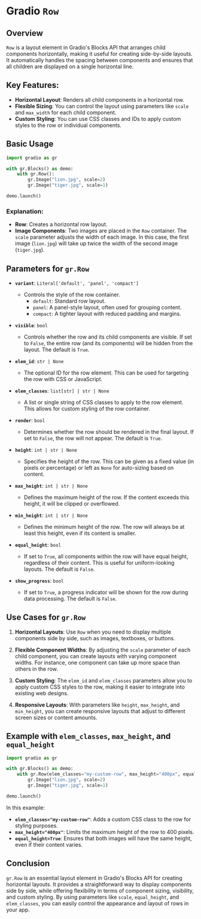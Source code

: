 # Gradio `Row`  

## Overview

`Row` is a layout element in Gradio's Blocks API that arranges child components horizontally, making it useful for creating side-by-side layouts. It automatically handles the spacing between components and ensures that all children are displayed on a single horizontal line.

## Key Features:
- **Horizontal Layout**: Renders all child components in a horizontal row.
- **Flexible Sizing**: You can control the layout using parameters like `scale` and `max_width` for each child component.
- **Custom Styling**: You can use CSS classes and IDs to apply custom styles to the row or individual components.

## Basic Usage

```python
import gradio as gr

with gr.Blocks() as demo:
    with gr.Row():
        gr.Image("lion.jpg", scale=2)
        gr.Image("tiger.jpg", scale=1)

demo.launch()
```

### Explanation:
- **Row**: Creates a horizontal row layout.
- **Image Components**: Two images are placed in the `Row` container. The `scale` parameter adjusts the width of each image. In this case, the first image (`lion.jpg`) will take up twice the width of the second image (`tiger.jpg`).

## Parameters for `gr.Row`

- **`variant`**: `Literal['default', 'panel', 'compact']`
  - Controls the style of the row container.
    - `default`: Standard row layout.
    - `panel`: A panel-style layout, often used for grouping content.
    - `compact`: A tighter layout with reduced padding and margins.

- **`visible`**: `bool`
  - Controls whether the row and its child components are visible. If set to `False`, the entire row (and its components) will be hidden from the layout. The default is `True`.

- **`elem_id`**: `str | None`
  - The optional ID for the row element. This can be used for targeting the row with CSS or JavaScript.

- **`elem_classes`**: `list[str] | str | None`
  - A list or single string of CSS classes to apply to the row element. This allows for custom styling of the row container.

- **`render`**: `bool`
  - Determines whether the row should be rendered in the final layout. If set to `False`, the row will not appear. The default is `True`.

- **`height`**: `int | str | None`
  - Specifies the height of the row. This can be given as a fixed value (in pixels or percentage) or left as `None` for auto-sizing based on content.

- **`max_height`**: `int | str | None`
  - Defines the maximum height of the row. If the content exceeds this height, it will be clipped or overflowed.

- **`min_height`**: `int | str | None`
  - Defines the minimum height of the row. The row will always be at least this height, even if its content is smaller.

- **`equal_height`**: `bool`
  - If set to `True`, all components within the row will have equal height, regardless of their content. This is useful for uniform-looking layouts. The default is `False`.

- **`show_progress`**: `bool`
  - If set to `True`, a progress indicator will be shown for the row during data processing. The default is `False`.

## Use Cases for `gr.Row`

1. **Horizontal Layouts**: Use `Row` when you need to display multiple components side by side, such as images, textboxes, or buttons.
   
2. **Flexible Component Widths**: By adjusting the `scale` parameter of each child component, you can create layouts with varying component widths. For instance, one component can take up more space than others in the row.

3. **Custom Styling**: The `elem_id` and `elem_classes` parameters allow you to apply custom CSS styles to the row, making it easier to integrate into existing web designs.

4. **Responsive Layouts**: With parameters like `height`, `max_height`, and `min_height`, you can create responsive layouts that adjust to different screen sizes or content amounts.

## Example with `elem_classes`, `max_height`, and `equal_height`

```python
import gradio as gr

with gr.Blocks() as demo:
    with gr.Row(elem_classes="my-custom-row", max_height="400px", equal_height=True):
        gr.Image("lion.jpg", scale=2)
        gr.Image("tiger.jpg", scale=1)

demo.launch()
```

In this example:
- **`elem_classes="my-custom-row"`**: Adds a custom CSS class to the row for styling purposes.
- **`max_height="400px"`**: Limits the maximum height of the row to 400 pixels.
- **`equal_height=True`**: Ensures that both images will have the same height, even if their content varies.

## Conclusion

`gr.Row` is an essential layout element in Gradio's Blocks API for creating horizontal layouts. It provides a straightforward way to display components side by side, while offering flexibility in terms of component sizing, visibility, and custom styling. By using parameters like `scale`, `equal_height`, and `elem_classes`, you can easily control the appearance and layout of rows in your app.